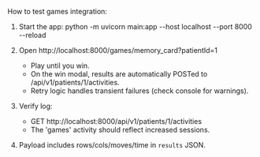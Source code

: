 How to test games integration:

1) Start the app:
   python -m uvicorn main:app --host localhost --port 8000 --reload

2) Open http://localhost:8000/games/memory_card?patientId=1
   - Play until you win.
   - On the win modal, results are automatically POSTed to /api/v1/patients/1/activities.
   - Retry logic handles transient failures (check console for warnings).

3) Verify log:
   - GET http://localhost:8000/api/v1/patients/1/activities
   - The 'games' activity should reflect increased sessions.

4) Payload includes rows/cols/moves/time in `results` JSON.
